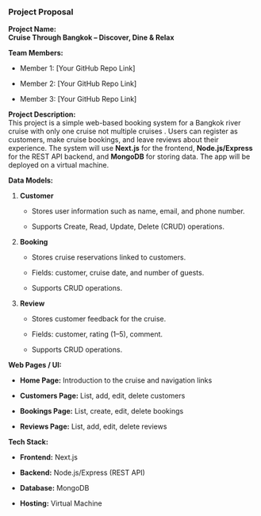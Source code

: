 ### **Project Proposal**

**Project Name:**  
**Cruise Through Bangkok – Discover, Dine & Relax**

**Team Members:**

- Member 1: [Your GitHub Repo Link]
    
- Member 2: [Your GitHub Repo Link]
    
- Member 3: [Your GitHub Repo Link]
    

**Project Description:**  
This project is a simple web-based booking system for a Bangkok river cruise with only one cruise not multiple cruises . Users can register as customers, make cruise bookings, and leave reviews about their experience. The system will use **Next.js** for the frontend, **Node.js/Express** for the REST API backend, and **MongoDB** for storing data. The app will be deployed on a virtual machine.

**Data Models:**

1. **Customer**
    
    - Stores user information such as name, email, and phone number.
        
    - Supports Create, Read, Update, Delete (CRUD) operations.
        
2. **Booking**
    
    - Stores cruise reservations linked to customers.
        
    - Fields: customer, cruise date, and number of guests.
        
    - Supports CRUD operations.
        
3. **Review**
    
    - Stores customer feedback for the cruise.
        
    - Fields: customer, rating (1–5), comment.
        
    - Supports CRUD operations.
        

**Web Pages / UI:**

- **Home Page:** Introduction to the cruise and navigation links
    
- **Customers Page:** List, add, edit, delete customers
    
- **Bookings Page:** List, create, edit, delete bookings
    
- **Reviews Page:** List, add, edit, delete reviews
    

**Tech Stack:**

- **Frontend:** Next.js
    
- **Backend:** Node.js/Express (REST API)
    
- **Database:** MongoDB
    
- **Hosting:** Virtual Machine